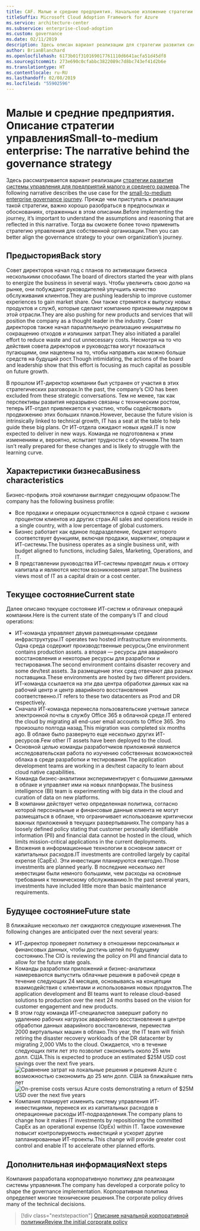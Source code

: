 ```yaml
---
title: CAF. Малые и средние предприятия. Начальное изложение стратегии управления
titleSuffix: Microsoft Cloud Adoption Framework for Azure
ms.service: architecture-center
ms.subservice: enterprise-cloud-adoption
ms.custom: governance
ms.date: 02/11/2019
description: Здесь описан вариант реализации для стратегии развития системы управления на малых и средних предприятиях.
author: BrianBlanchard
ms.openlocfilehash: 6173b01f310169017761110d6641acfa51d45df8
ms.sourcegitcommit: 273e690c0cfabbc3822089c7d8bc743ef41d2b6e
ms.translationtype: HT
ms.contentlocale: ru-RU
ms.lasthandoff: 02/08/2019
ms.locfileid: "55902596"
---
```

# <a name="small-to-medium-enterprise-the-narrative-behind-the-governance-strategy"></a><span data-ttu-id="9ca7f-103">Малые и средние предприятия. Описание стратегии управления</span><span class="sxs-lookup"><span data-stu-id="9ca7f-103">Small-to-medium enterprise: The narrative behind the governance strategy</span></span>

<span data-ttu-id="9ca7f-104">Здесь рассматривается вариант реализации [стратегии развития системы управления для предприятий малого и среднего размера](./overview.md).</span><span class="sxs-lookup"><span data-stu-id="9ca7f-104">The following narrative describes the use case for the [small-to-medium enterprise governance journey](./overview.md).</span></span> <span data-ttu-id="9ca7f-105">Прежде чем приступать к реализации такой стратегии, важно хорошо разобраться в предпосылках и обоснованиях, отраженных в этом описании.</span><span class="sxs-lookup"><span data-stu-id="9ca7f-105">Before implementing the journey, it’s important to understand the assumptions and reasoning that are reflected in this narrative.</span></span> <span data-ttu-id="9ca7f-106">Тогда вы сможете более точно применить стратегию управления для собственной организации.</span><span class="sxs-lookup"><span data-stu-id="9ca7f-106">Then you can better align the governance strategy to your own organization’s journey.</span></span>

## <a name="back-story"></a><span data-ttu-id="9ca7f-107">Предыстория</span><span class="sxs-lookup"><span data-stu-id="9ca7f-107">Back story</span></span>

<span data-ttu-id="9ca7f-108">Совет директоров начал год с планов по активизации бизнеса несколькими способами.</span><span class="sxs-lookup"><span data-stu-id="9ca7f-108">The board of directors started the year with plans to energize the business in several ways.</span></span> <span data-ttu-id="9ca7f-109">Чтобы увеличить свою долю на рынке, они побуждают руководителей улучшить качество обслуживания клиентов.</span><span class="sxs-lookup"><span data-stu-id="9ca7f-109">They are pushing leadership to improve customer experiences to gain market share.</span></span> <span data-ttu-id="9ca7f-110">Они также стремятся к выпуску новых продуктов и служб, которые сделают компанию признанным лидером в этой отрасли.</span><span class="sxs-lookup"><span data-stu-id="9ca7f-110">They are also pushing for new products and services that will position the company as a thought leader in the industry.</span></span> <span data-ttu-id="9ca7f-111">Совет директоров также начал параллельную реализацию инициативы по сокращению отходов и излишних затрат.</span><span class="sxs-lookup"><span data-stu-id="9ca7f-111">They also initiated a parallel effort to reduce waste and cut unnecessary costs.</span></span> <span data-ttu-id="9ca7f-112">Несмотря на то что действия совета директоров и руководства могут показаться пугающими, они нацелены на то, чтобы направить как можно больше средств на будущий рост.</span><span class="sxs-lookup"><span data-stu-id="9ca7f-112">Though intimidating, the actions of the board and leadership show that this effort is focusing as much capital as possible on future growth.</span></span>

<span data-ttu-id="9ca7f-113">В прошлом ИТ-директор компании был устранен от участия в этих стратегических разговорах.</span><span class="sxs-lookup"><span data-stu-id="9ca7f-113">In the past, the company’s CIO has been excluded from these strategic conversations.</span></span> <span data-ttu-id="9ca7f-114">Тем не менее, так как перспективы развития неразрывно связаны с техническим ростом, теперь ИТ-отдел привлекается к участию, чтобы содействовать продвижению этих больших планов.</span><span class="sxs-lookup"><span data-stu-id="9ca7f-114">However, because the future vision is intrinsically linked to technical growth, IT has a seat at the table to help guide these big plans.</span></span> <span data-ttu-id="9ca7f-115">От ИТ-отдела ожидают новых идей.</span><span class="sxs-lookup"><span data-stu-id="9ca7f-115">IT is now expected to deliver in new ways.</span></span> <span data-ttu-id="9ca7f-116">Команда не подготовлена ​​к этим изменениям и, вероятно, испытает трудности с обучением.</span><span class="sxs-lookup"><span data-stu-id="9ca7f-116">The team isn’t really prepared for these changes and is likely to struggle with the learning curve.</span></span>

## <a name="business-characteristics"></a><span data-ttu-id="9ca7f-117">Характеристики бизнеса</span><span class="sxs-lookup"><span data-stu-id="9ca7f-117">Business characteristics</span></span>

<span data-ttu-id="9ca7f-118">Бизнес-профиль этой компании выглядит следующим образом:</span><span class="sxs-lookup"><span data-stu-id="9ca7f-118">The company has the following business profile:</span></span>

- <span data-ttu-id="9ca7f-119">Все продажи и операции осуществляются в одной стране с низким процентом клиентов из других стран.</span><span class="sxs-lookup"><span data-stu-id="9ca7f-119">All sales and operations reside in a single country, with a low percentage of global customers.</span></span>
- <span data-ttu-id="9ca7f-120">Бизнес работает как единое подразделение, бюджет которого соответствует функциям, включая продажи, маркетинг, операции и ИТ-системы.</span><span class="sxs-lookup"><span data-stu-id="9ca7f-120">The business operates as a single business unit, with budget aligned to functions, including Sales, Marketing, Operations, and IT.</span></span>
- <span data-ttu-id="9ca7f-121">В представлении руководства ИТ-системы приводят лишь к оттоку капитала и являются местом возникновения затрат.</span><span class="sxs-lookup"><span data-stu-id="9ca7f-121">The business views most of IT as a capital drain or a cost center.</span></span>

## <a name="current-state"></a><span data-ttu-id="9ca7f-122">Текущее состояние</span><span class="sxs-lookup"><span data-stu-id="9ca7f-122">Current state</span></span>

<span data-ttu-id="9ca7f-123">Далее описано текущее состояние ИТ-систем и облачных операций компании.</span><span class="sxs-lookup"><span data-stu-id="9ca7f-123">Here is the current state of the company’s IT and cloud operations:</span></span>

- <span data-ttu-id="9ca7f-124">ИТ-команда управляет двумя размещенными средами инфраструктуры.</span><span class="sxs-lookup"><span data-stu-id="9ca7f-124">IT operates two hosted infrastructure environments.</span></span> <span data-ttu-id="9ca7f-125">Одна среда содержит производственные ресурсы,</span><span class="sxs-lookup"><span data-stu-id="9ca7f-125">One environment contains production assets.</span></span> <span data-ttu-id="9ca7f-126">а вторая — ресурсы для аварийного восстановления и некоторые ресурсы для разработки и тестирования.</span><span class="sxs-lookup"><span data-stu-id="9ca7f-126">The second environment contains disaster recovery and some dev/test assets.</span></span> <span data-ttu-id="9ca7f-127">За размещение этих сред отвечают два разных поставщика.</span><span class="sxs-lookup"><span data-stu-id="9ca7f-127">These environments are hosted by two different providers.</span></span> <span data-ttu-id="9ca7f-128">ИТ-команда ссылается на эти два центра обработки данных как на рабочий центр и центр аварийного восстановления соответственно.</span><span class="sxs-lookup"><span data-stu-id="9ca7f-128">IT refers to these two datacenters as Prod and DR respectively.</span></span>
- <span data-ttu-id="9ca7f-129">Сначала ИТ-команда перенесла пользовательские учетные записи электронной почты в службу Office 365 в облачной среде.</span><span class="sxs-lookup"><span data-stu-id="9ca7f-129">IT entered the cloud by migrating all end-user email accounts to Office 365.</span></span> <span data-ttu-id="9ca7f-130">Это произошло полгода назад.</span><span class="sxs-lookup"><span data-stu-id="9ca7f-130">This migration was completed six months ago.</span></span> <span data-ttu-id="9ca7f-131">В облаке было развернуто еще несколько других ИТ-ресурсов.</span><span class="sxs-lookup"><span data-stu-id="9ca7f-131">Few other IT assets have been deployed to the cloud.</span></span>
- <span data-ttu-id="9ca7f-132">Основной целью команды разработчиков приложений является исследовательская работа по изучению собственных возможностей облака в среде разработки и тестирования.</span><span class="sxs-lookup"><span data-stu-id="9ca7f-132">The application development teams are working in a dev/test capacity to learn about cloud native capabilities.</span></span>
- <span data-ttu-id="9ca7f-133">Команда бизнес-аналитики экспериментирует с большими данными в облаке и управляет ими на новых платформах.</span><span class="sxs-lookup"><span data-stu-id="9ca7f-133">The business intelligence (BI) team is experimenting with big data in the cloud and curation of data on new platforms.</span></span>
- <span data-ttu-id="9ca7f-134">В компании действует четко определенная политика, согласно которой персональные и финансовые данные клиента не могут размещаться в облаке, что ограничивает использование критически важных приложений в текущих развертываниях.</span><span class="sxs-lookup"><span data-stu-id="9ca7f-134">The company has a loosely defined policy stating that customer personally identifiable information (PII) and financial data cannot be hosted in the cloud, which limits mission-critical applications in the current deployments.</span></span>
- <span data-ttu-id="9ca7f-135">Вложения в информационные технологии в основном зависят от капитальных расходов.</span><span class="sxs-lookup"><span data-stu-id="9ca7f-135">IT investments are controlled largely by capital expense (CapEx).</span></span> <span data-ttu-id="9ca7f-136">Эти инвестиции планируются ежегодно.</span><span class="sxs-lookup"><span data-stu-id="9ca7f-136">Those investments are planned yearly.</span></span> <span data-ttu-id="9ca7f-137">В последние несколько лет инвестиции были немного большими, чем расходы на основные требования к техническому обслуживанию.</span><span class="sxs-lookup"><span data-stu-id="9ca7f-137">In the past several years, investments have included little more than basic maintenance requirements.</span></span>

## <a name="future-state"></a><span data-ttu-id="9ca7f-138">Будущее состояние</span><span class="sxs-lookup"><span data-stu-id="9ca7f-138">Future state</span></span>

<span data-ttu-id="9ca7f-139">В ближайшие несколько лет ожидаются следующие изменения.</span><span class="sxs-lookup"><span data-stu-id="9ca7f-139">The following changes are anticipated over the next several years:</span></span>

- <span data-ttu-id="9ca7f-140">ИТ-директор проверяет политику в отношении персональных и финансовых данных, чтобы достичь целей по будущему состоянию.</span><span class="sxs-lookup"><span data-stu-id="9ca7f-140">The CIO is reviewing the policy on PII and financial data to allow for the future state goals.</span></span>
- <span data-ttu-id="9ca7f-141">Команды разработки приложений и бизнес-аналитики намереваются выпустить облачные решения в рабочей среде в течение следующих 24 месяцев, основываясь на концепции взаимодействия с клиентами и использования новых продуктов.</span><span class="sxs-lookup"><span data-stu-id="9ca7f-141">The application development and BI teams want to release cloud-based solutions to production over the next 24 months based on the vision for customer engagement and new products.</span></span>
- <span data-ttu-id="9ca7f-142">В этом году команда ИТ-специалистов завершит работу по удалению рабочих нагрузок аварийного восстановления в центре обработки данных аварийного восстановления, переместив 2000 виртуальных машин в облако.</span><span class="sxs-lookup"><span data-stu-id="9ca7f-142">This year, the IT team will finish retiring the disaster recovery workloads of the DR datacenter by migrating 2,000 VMs to the cloud.</span></span> <span data-ttu-id="9ca7f-143">Ожидается, что в течение следующих пяти лет это позволит сэкономить около 25 млн долл. США.</span><span class="sxs-lookup"><span data-stu-id="9ca7f-143">This is expected to produce an estimated $25M USD cost savings over the next five years.</span></span>
    <span data-ttu-id="9ca7f-144">![Сравнение затрат на локальные решения и решения Azure с возможностью сэкономить до 25 млн долл. США за ближайшие пять лет](../../../_images/governance/calculator-small-to-medium-enterprise.png)</span><span class="sxs-lookup"><span data-stu-id="9ca7f-144">![On-premise costs versus Azure costs demonstrating a return of $25M USD over the next five years](../../../_images/governance/calculator-small-to-medium-enterprise.png)</span></span>
- <span data-ttu-id="9ca7f-145">Компания планирует изменить систему управления ИТ-инвестициями, перенеся их из капитальных расходов в операционные расходы ИТ-подразделения.</span><span class="sxs-lookup"><span data-stu-id="9ca7f-145">The company plans to change how it makes IT investments by repositioning the committed CapEx as an operational expense (OpEx) within IT.</span></span> <span data-ttu-id="9ca7f-146">Такое изменение повысит контролируемость инвестиций и ускорит другие запланированные ИТ-проекты.</span><span class="sxs-lookup"><span data-stu-id="9ca7f-146">This change will provide greater cost control and enable IT to accelerate other planned efforts.</span></span>

## <a name="next-steps"></a><span data-ttu-id="9ca7f-147">Дополнительная информация</span><span class="sxs-lookup"><span data-stu-id="9ca7f-147">Next steps</span></span>

<span data-ttu-id="9ca7f-148">Компания разработала корпоративную политику для реализации системы управления.</span><span class="sxs-lookup"><span data-stu-id="9ca7f-148">The company has developed a corporate policy to shape the governance implementation.</span></span> <span data-ttu-id="9ca7f-149">Корпоративная политика определяет многие технические решения.</span><span class="sxs-lookup"><span data-stu-id="9ca7f-149">The corporate policy drives many of the technical decisions.</span></span>

> [!div class="nextstepaction"]
> [<span data-ttu-id="9ca7f-150">Описание начальной корпоративной политики</span><span class="sxs-lookup"><span data-stu-id="9ca7f-150">Review the initial corporate policy</span></span>](./initial-corporate-policy.md)
